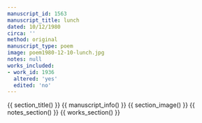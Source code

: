 ```yaml
---
manuscript_id: 1563
manuscript_title: lunch
dated: 10/12/1980
circa: ''
method: original
manuscript_type: poem
image: poem1980-12-10-lunch.jpg
notes: null
works_included:
- work_id: 1936
  altered: 'yes'
  edited: 'no'
---
```


{{ section_title() }}
{{ manuscript_info() }}
{{ section_image() }}
{{ notes_section() }}
{{ works_section() }}
